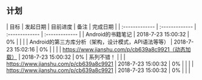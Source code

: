 ## 计划

| 目标             | 发起日期         | 目前进度        |  备注      |  完成日期        |
| :-------------   | :------------- | :------------- | :------------- |
| Android的书籍笔记                                | 2018-7-23 15:00:32 |      0%     |     |       |
| Android的第三方库分析（架构，设计模式，API语法等等）   | 2018-7-23 15:02:16 |      0%    |     |       |
| https://www.jianshu.com/p/cb639a8c9921（动态加载） | 2018-7-23 15:00:32 |      0%     |  系列不错！   |     |
| https://www.jianshu.com/p/cb639a8c9921          | 2018-7-23 15:00:32 |      0%     |     |     |
| https://www.jianshu.com/p/cb639a8c9921          | 2018-7-23 15:00:32 |      0%     |     |     |
